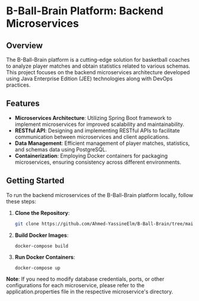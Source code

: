 # B-Ball-Brain Platform: Backend Microservices

## Overview
The B-Ball-Brain platform is a cutting-edge solution for basketball coaches to analyze player matches and obtain statistics related to various schemas. This project focuses on the backend microservices architecture developed using Java Enterprise Edition (JEE) technologies along with DevOps practices.

## Features
- **Microservices Architecture**: Utilizing Spring Boot framework to implement microservices for improved scalability and maintainability.
- **RESTful API**: Designing and implementing RESTful APIs to facilitate communication between microservices and client applications.
- **Data Management**: Efficient management of player matches, statistics, and schemas data using PostgreSQL.
- **Containerization**: Employing Docker containers for packaging microservices, ensuring consistency across different environments.

## Getting Started
To run the backend microservices of the B-Ball-Brain platform locally, follow these steps:

1. **Clone the Repository**: 
   ```bash
   git clone https://github.com/Ahmed-YassineElm/B-Ball-Brain/tree/main
   ```
2. **Build Docker Images**:
   ```
   docker-compose build
   ```
3. **Run Docker Containers**:
     ```
     docker-compose up
     ```
**Note**: If you need to modify database credentials, ports, or other configurations for each microservice, please refer to the application.properties file in the respective microservice's directory.
